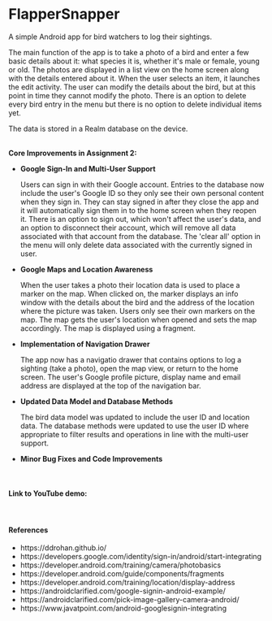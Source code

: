 # FlapperSnapper
A simple Android app for bird watchers to log their sightings.

The main function of the app is to take a photo of a bird and enter a few basic details about it: what species it is, whether it's male or female, young or old. The photos are displayed in a list view on the home screen along with the details entered about it. When the user selects an item, it launches the edit activity. The user can modify the details about the bird, but at this point in time they cannot modify the photo. There is an option to delete every bird entry in the menu but there is no option to delete individual items yet.

The data is stored in a Realm database on the device.<br><br>

<b>Core Improvements in Assignment 2:</b>
<ul>
  <li><b>Google Sign-In and Multi-User Support</b></li>
  <p>Users can sign in with their Google account. Entries to the database now include the user's Google ID so they only see their own personal content when they sign in. They can stay signed in after they close the app and it will automatically sign them in to the home screen when they reopen it. There is an option to sign out, which won't affect the user's data, and an option to disconnect their account, which will remove all data associated with that account from the database. The 'clear all' option in the menu will only delete data associated with the currently signed in user.</p>
  
  <li><b>Google Maps and Location Awareness</b></li>
  <p> When the user takes a photo their location data is used to place a marker on the map. When clicked on, the marker displays an info window with the details about the bird and the address of the location where the picture was taken. Users only see their own markers on the map. The map gets the user's location when opened and sets the map accordingly. The map is displayed using a fragment.</li>
  
  <li><b>Implementation of Navigation Drawer</b></li>
  <p>The app now has a navigatio drawer that contains options to log a sighting (take a photo), open the map view, or return to the home screen. The user's Google profile picture, display name and email address are displayed at the top of the navigation bar.</p>
  
  <li><b>Updated Data Model and Database Methods</b></li>
  <p>The bird data model was updated to include the user ID and location data. The database methods were updated to use the user ID where appropriate to filter results and operations in line with the multi-user support.</p>
  
  <li><b>Minor Bug Fixes and Code Improvements</b></li>
  </ul>
  
  <br><h4>Link to YouTube demo:</h4> <br>
  
  #### References
  <ul>
  <li>https://ddrohan.github.io/</li>
  <li>https://developers.google.com/identity/sign-in/android/start-integrating</li>
  <li>https://developer.android.com/training/camera/photobasics</li>
  <li>https://developer.android.com/guide/components/fragments</li>
  <li>https://developer.android.com/training/location/display-address</li>
  <li>https://androidclarified.com/google-signin-android-example/</li>
  <li>https://androidclarified.com/pick-image-gallery-camera-android/</li>
  <li>https://www.javatpoint.com/android-googlesignin-integrating</li>
  </ul>
